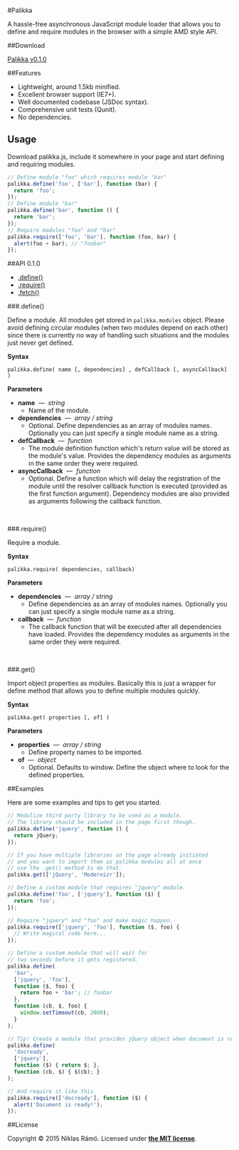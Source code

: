 #Palikka

A hassle-free asynchronous JavaScript module loader that allows you to define and require modules in the browser with a simple AMD style API.

##Download

[Palikka v0.1.0](palikka.js)

##Features

* Lightweight, around 1.5kb minified.
* Excellent browser support (IE7+).
* Well documented codebase (JSDoc syntax).
* Comprehensive unit tests (Qunit).
* No dependencies.

## Usage

Download palikka.js, include it somewhere in your page and start defining and requiring modules.

```javascript
// Define module "foo" which requires module "bar"
palikka.define('foo', ['bar'], function (bar) {
  return 'foo';
});
// Define module "bar"
palikka.define('bar', function () {
  return 'bar';
});
// Require modules "foo" and "bar"
palikka.require(['foo', 'bar'], function (foo, bar) {
  alert(foo + bar); // "foobar"
});
```

##API 0.1.0

* [.define()](#define)
* [.require()](#require)
* [.fetch()](#fetch)

###.define()

Define a module. All modules get stored in `palikka.modules` object. Please avoid defining circular modules (when two modules depend on each other) since there is currently no way of handling such situations and the modules just never get defined.

**Syntax**

`palikka.define( name [, dependencies] , defCallback [, asyncCallback] )`

**Parameters**

* **name** &nbsp;&mdash;&nbsp; *string*
  * Name of the module.
* **dependencies** &nbsp;&mdash;&nbsp; *array / string*
  * Optional. Define dependencies as an array of modules names. Optionally you can just specify a single module name as a string.
* **defCallback** &nbsp;&mdash;&nbsp; *function*
  * The module definition function which's return value will be stored as the module's value. Provides the dependency modules as arguments in the same order they were required.
* **asyncCallback** &nbsp;&mdash;&nbsp; *function*
  * Optional. Define a function which will delay the registration of the module until the resolver callback function is executed (provided as the first function argument). Dependency modules are also provided as arguments following the callback function.

&nbsp;

###.require()

Require a module.

**Syntax**

`palikka.require( dependencies, callback)`

**Parameters**

* **dependencies** &nbsp;&mdash;&nbsp; *array / string*
  * Define dependencies as an array of modules names. Optionally you can just specify a single module name as a string.
* **callback** &nbsp;&mdash;&nbsp; *function*
  * The callback function that will be executed after all dependencies have loaded. Provides the dependency modules as arguments in the same order they were required.

&nbsp;

###.get()

Import object properties as modules. Basically this is just a wrapper for define method that allows you to define multiple modules quickly.

**Syntax**

`palikka.get( properties [, of] )`

**Parameters**

* **properties** &nbsp;&mdash;&nbsp; *array / string*
  * Define property names to be imported.
* **of** &nbsp;&mdash;&nbsp; *object*
  * Optional. Defaults to window. Define the object where to look for the defined properties.

##Examples

Here are some examples and tips to get you started.

```javascript
// Modulize third party library to be used as a module.
// The library should be included in the page first though.
palikka.define('jquery', function () {
  return jQuery;
});

// If you have multiple libraries on the page already initiated
// and you want to import them as palikka modules all at once
// use the .get() method to do that.
palikka.get(['jQuery', 'Modernizr']);

// Define a custom module that requires "jquery" module.
palikka.define('foo', ['jquery'], function ($) {
  return 'foo';
});

// Require "jquery" and "foo" and make magic happen.
palikka.require(['jquery', 'foo'], function ($, foo) {
  // Write magical code here...
});

// Define a custom module that will wait for
// two seconds before it gets registered.
palikka.define(
  'bar',
  ['jquery', 'foo'],
  function ($, foo) {
    return foo + 'bar'; // foobar
  },
  function (cb, $, foo) {
    window.setTimeout(cb, 2000);
  }
);

// Tip! Create a module that provides jQuery object when document is ready.
palikka.define(
  'docready',
  ['jquery'],
  function ($) { return $; },
  function (cb, $) { $(cb); }
);

// And require it like this.
palikka.require(['docready'], function ($) {
  alert('Document is ready!');
});

```

##License

Copyright &copy; 2015 Niklas Rämö. Licensed under **[the MIT license](LICENSE.md)**.
